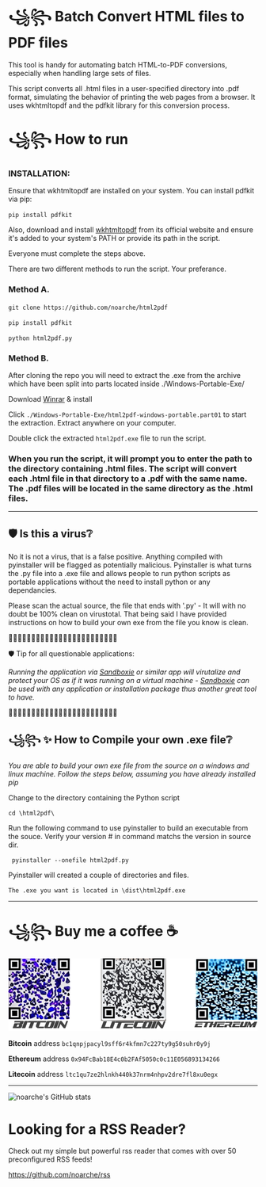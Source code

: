 # ꧁꧂  Batch Convert HTML files to PDF files

This tool is handy for automating batch HTML-to-PDF conversions, especially when handling large sets of files.

This script converts all .html files in a user-specified directory into .pdf format, simulating the behavior of printing the web pages from a browser. It uses wkhtmltopdf and the pdfkit library for this conversion process.


# ꧁꧂  How to run

### INSTALLATION:

Ensure that  wkhtmltopdf are installed on your system. You can install pdfkit via pip:

`pip install pdfkit`

Also, download and install [wkhtmltopdf](https://wkhtmltopdf.org/downloads.html) from its official website and ensure it's added to your system's PATH or provide its path in the script.



Everyone must complete the steps above.

There are two different methods to run the script. Your preferance. 

### Method A.


`git clone https://github.com/noarche/html2pdf`

`pip install pdfkit`

`python html2pdf.py`


### Method B.

After cloning the repo you will need to extract the .exe from the archive which have been split into parts located inside ./Windows-Portable-Exe/

Download [Winrar](https://www.rarlab.com/download.htm) & install

Click `./Windows-Portable-Exe/html2pdf-windows-portable.part01` to start the extraction. Extract anywhere on your computer.

Double click the extracted `html2pdf.exe` file to run the script. 




### When you run the script, it will prompt you to enter the path to the directory containing .html files. The script will convert each .html file in that directory to a .pdf with the same name. The .pdf files will be located in the same directory as the .html files. 

-------------------------------------------------------------------

## 🛡️ Is this a virus❔

No it is not a virus, that is a false positive. Anything compiled with pyinstaller will be flagged as potentially malicious. Pyinstaller is what turns the .py file into a .exe file and allows people to run python scripts as portable applications without the need to install python or any dependancies.  

Please scan the actual source, the file that ends with '.py' -  It will with no doubt be 100% clean on virustotal.  That being said I have provided instructions on how to build your own exe from the file you know is clean. 


🔻🔻🔻🔻🔻🔻🔻🔻🔻🔻🔻🔻🔻🔻🔻🔻🔻🔻🔻🔻🔻🔻🔻🔻

🛡️ Tip for all questionable applications: 

*Running the application via [Sandboxie](https://sandboxie-plus.com/downloads/) or similar app will virutalize and protect your OS as if it was running on a virtual machine - [Sandboxie](https://sandboxie-plus.com/downloads/) can be used with any application or installation package thus another great tool to have.* 

🔺🔺🔺🔺🔺🔺🔺🔺🔺🔺🔺🔺🔺🔺🔺🔺🔺🔺🔺🔺🔺🔺🔺🔺

## ꧁꧂ ✨ How to Compile your own .exe file❔ 

*You are able to build your own exe file from the source on a windows and linux machine. Follow the steps below, assuming you have already installed pip*


Change to the directory containing the Python script
  	
    cd \html2pdf\

Run the following command to use pyinstaller to build an executable from the souce. Verify your version # in command matchs the version in source  dir. 
     
     pyinstaller --onefile html2pdf.py

Pyinstaller will created a couple of directories and files. 

    The .exe you want is located in \dist\html2pdf.exe



-------------------------------------------------------------------

# ꧁꧂  Buy me a coffee ☕

![qrCode](https://raw.githubusercontent.com/noarche/cd-ripper/main/unrelated-ignore/CryptoQRcodes.png)

**Bitcoin** address `bc1qnpjpacyl9sff6r4kfmn7c227ty9g50suhr0y9j`


**Ethereum** address `0x94FcBab18E4c0b2FAf5050c0c11E056893134266`


**Litecoin** address `ltc1qu7ze2hlnkh440k37nrm4nhpv2dre7fl8xu0egx`



-------------------------------------------------------------------

![noarche's GitHub stats](https://github-readme-stats.vercel.app/api?username=noarche&show_icons=true&theme=transparent)

# Looking for a RSS Reader?

Check out my simple but powerful rss reader that comes with over 50 preconfigured RSS feeds! 

https://github.com/noarche/rss
